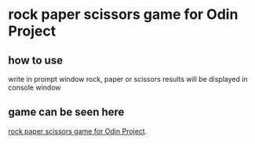 # rock paper scissors game for Odin Project
## how to use

write in prompt window rock, paper or scissors
results will be displayed in console window

## game can be seen here

[rock paper scissors game for Odin Project](https://yelqo17.github.io/rockpaperscissors-game/).
